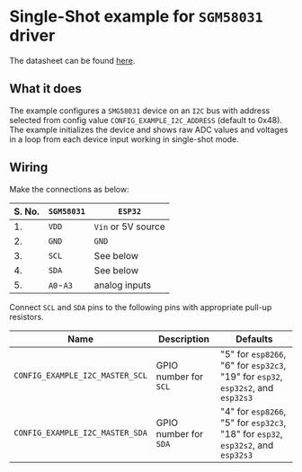 # Single-Shot example for `SGM58031` driver

The datasheet can be found [here](https://www.sg-micro.com/uploads/soft/20220609/1654744052.pdf).

## What it does

The example configures a `SMG58031` device on an `I2C` bus with address selected
from config value `CONFIG_EXAMPLE_I2C_ADDRESS` (default to 0x48).
The example initializes the device and shows raw ADC values and voltages in a loop from each device input working in single-shot mode.

## Wiring

Make the connections as below:

| S. No. | `SGM58031` | `ESP32`            |
| ------ | ---------- | ------------------ |
| 1.     | `VDD`      | `Vin` or 5V source |
| 2.     | `GND`      | `GND`              |
| 3.     | `SCL`      | See below          |
| 4.     | `SDA`      | See below          |
| 5.     | `A0`-`A3`  | analog inputs      |

Connect `SCL` and `SDA` pins to the following pins with appropriate pull-up
resistors.

| Name                            | Description           | Defaults                                                                         |
| ------------------------------- | --------------------- | -------------------------------------------------------------------------------- |
| `CONFIG_EXAMPLE_I2C_MASTER_SCL` | GPIO number for `SCL` | "5" for `esp8266`, "6" for `esp32c3`, "19" for `esp32`, `esp32s2`, and `esp32s3` |
| `CONFIG_EXAMPLE_I2C_MASTER_SDA` | GPIO number for `SDA` | "4" for `esp8266`, "5" for `esp32c3`, "18" for `esp32`, `esp32s2`, and `esp32s3` |
